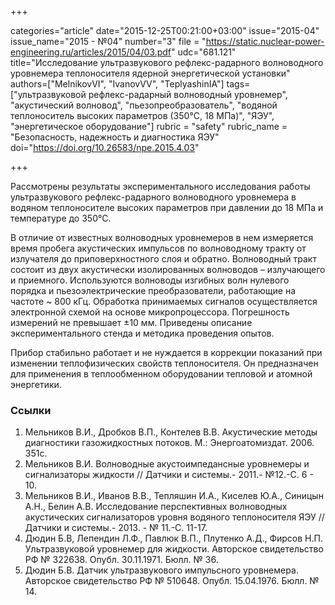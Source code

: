 +++

categories="article"
date="2015-12-25T00:21:00+03:00"
issue="2015-04"
issue_name="2015 - №04"
number="3"
file = "https://static.nuclear-power-engineering.ru/articles/2015/04/03.pdf"
udc="681.121"
title="Исследование ультразвукового рефлекс-радарного волноводного уровнемера теплоносителя ядерной энергетической установки"
authors=["MelnikovVI", "IvanovVV", "TeplyashinIA"]
tags=["ультразвуковой рефлекс-радарный волноводный уровнемер", "акустический волновод", "пьезопреобразователь", "водяной теплоноситель высоких параметров (350°C, 18 МПа)", "ЯЭУ", "энергетическое оборудование"]
rubric = "safety"
rubric_name = "Безопасность, надежность и диагностика ЯЭУ"
doi="https://doi.org/10.26583/npe.2015.4.03"

+++

Рассмотрены результаты экспериментального исследования работы ультразвукового рефлекс-радарного волноводного уровнемера в водяном теплоносителе высоких параметров при давлении до 18 МПа и температуре до 350°C.

В отличие от известных волноводных уровнемеров в нем измеряется время пробега акустических импульсов по волноводному тракту от излучателя до приповерхностного слоя и обратно. Волноводный тракт состоит из двух акустически изолированных волноводов – излучающего и приемного. Используются волноводы изгибных волн нулевого порядка и пьезоэлектрические преобразователи, работающие на частоте ~ 800 кГц. Обработка принимаемых сигналов осуществляется электронной схемой на основе микропроцессора. Погрешность измерений не превышает ±10 мм. Приведены описание экспериментального стенда и методика проведения опытов.

Прибор стабильно работает и не нуждается в коррекции показаний при изменении теплофизических свойств теплоносителя. Он предназначен для применения в теплообменном оборудовании тепловой и атомной энергетики.


### Ссылки

1. Мельников В.И., Дробков В.П., Контелев В.В. Акустические методы диагностики газожидкостных потоков. М.: Энергоатомиздат. 2006. 351с.
2. Мельников В.И. Волноводные акустоимпедансные уровнемеры и сигнализаторы жидкости // Датчики и системы.- 2011.- №12.-С. 6 - 10.
3. Мельников В.И., Иванов В.В., Тепляшин И.А., Киселев Ю.А., Синицын А.Н., Белин А.В. Исследование перспективных волноводных акустических сигнализаторов уровня водяного теплоносителя ЯЭУ // Датчики и системы.- 2013. - № 11.-С. 11-17.
4. Дюдин Б.В, Лепендин Л.Ф., Павлюк В.П., Плутенко А.Д., Фирсов Н.П. Ультразвуковой уровнемер для жидкости. Авторское свидетельство РФ № 322638. Опубл. 30.11.1971. Бюлл. № 36.
5. Дюдин Б.В. Датчик ультразвукового импульсного уровнемера. Авторское свидетельство РФ № 510648. Опубл. 15.04.1976. Бюлл. № 14.
